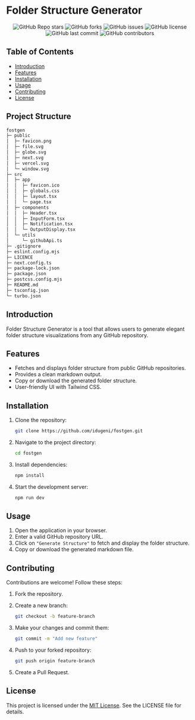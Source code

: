 # Folder Structure Generator

<div align="center">

![GitHub Repo stars](https://img.shields.io/github/stars/idugeni/fostgen?style=for-the-badge)
![GitHub forks](https://img.shields.io/github/forks/idugeni/fostgen?style=for-the-badge)
![GitHub issues](https://img.shields.io/github/issues/idugeni/fostgen?style=for-the-badge)
![GitHub license](https://img.shields.io/github/license/idugeni/fostgen?style=for-the-badge)
![GitHub last commit](https://img.shields.io/github/last-commit/idugeni/fostgen?style=for-the-badge)
![GitHub contributors](https://img.shields.io/github/contributors/idugeni/fostgen?style=for-the-badge)

</div>

## Table of Contents

- [Introduction](#introduction)
- [Features](#features)
- [Installation](#installation)
- [Usage](#usage)
- [Contributing](#contributing)
- [License](#license)

## Project Structure

```bash
fostgen
├─ public
│  ├─ favicon.png
│  ├─ file.svg
│  ├─ globe.svg
│  ├─ next.svg
│  ├─ vercel.svg
│  └─ window.svg
├─ src
│  ├─ app
│  │  ├─ favicon.ico
│  │  ├─ globals.css
│  │  ├─ layout.tsx
│  │  └─ page.tsx
│  ├─ components
│  │  ├─ Header.tsx
│  │  ├─ InputForm.tsx
│  │  ├─ Notification.tsx
│  │  └─ OutputDisplay.tsx
│  └─ utils
│     └─ githubApi.ts
├─ .gitignore
├─ eslint.config.mjs
├─ LICENCE
├─ next.config.ts
├─ package-lock.json
├─ package.json
├─ postcss.config.mjs
├─ README.md
├─ tsconfig.json
└─ turbo.json
```

## Introduction

Folder Structure Generator is a tool that allows users to generate elegant folder structure visualizations from any GitHub repository.

## Features

- Fetches and displays folder structure from public GitHub repositories.
- Provides a clean markdown output.
- Copy or download the generated folder structure.
- User-friendly UI with Tailwind CSS.

## Installation

1. Clone the repository:

   ```sh
   git clone https://github.com/idugeni/fostgen.git
   ```

2. Navigate to the project directory:

   ```sh
   cd fostgen
   ```

3. Install dependencies:

   ```sh
   npm install
   ```

4. Start the development server:

   ```sh
   npm run dev
   ```

## Usage

1. Open the application in your browser.
2. Enter a valid GitHub repository URL.
3. Click on `"Generate Structure"` to fetch and display the folder structure.
4. Copy or download the generated markdown file.

## Contributing

Contributions are welcome! Follow these steps:

1. Fork the repository.

2. Create a new branch:

   ```sh
   git checkout -b feature-branch
   ```

3. Make your changes and commit them:

   ```sh
   git commit -m "Add new feature"
   ```

4. Push to your forked repository:

   ```sh
   git push origin feature-branch
   ```

5. Create a Pull Request.

## License

This project is licensed under the [MIT License](LICENSE). See the LICENSE file for details.
